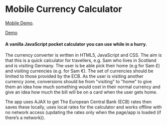 # Mobile Currency Calculator

[Mobile Demo](https://devweb2019.cis.strath.ac.uk/~kwb17166/mad/first/index.html).

[Demo](cal.gif)

#### A vanilla JavaScript pocket calculator you can use while in a hurry.

The currency converter is written in HTML5, JavaScript and CSS. The aim is that this is a quick calculator for travellers, e.g. Sam who lives in Scotland and is visiting Germany. The user is be able pick their home (e.g for Sam £) and visiting currencies (e.g. for Sam €). The set of currencies should be limited to those provided by the ECB. As the user is visiting another currency zone, conversions should be from "visiting" to "home" to give them an idea how much something would cost in their normal currency and give an idea how much the bill will be on a card when the user gets home.

The app uses AJAX to get The European Central Bank (ECB) rates then saves these locally, uses local rates for the calculator and works offline with no network access (updating the rates only when the page/app is loaded (if there’s a network)).
